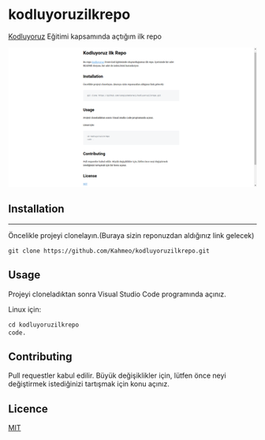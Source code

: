 # kodluyoruzilkrepo
[Kodluyoruz](https://www.kodluyoruz.org/) Eğitimi kapsamında açtığım ilk repo

![Lorem Picsum Gorsel](https://raw.githubusercontent.com/Kodluyoruz/taskforce/main/git/odev1/figures/markdown.png)



## Installation
---
Öncelikle projeyi clonelayın.(Buraya sizin reponuzdan aldığınız link gelecek)


```
git clone https://github.com/Kahmeo/kodluyoruzilkrepo.git
```


## Usage
Projeyi cloneladıktan sonra Visual Studio Code programında açınız.

Linux için: 
```
cd kodluyoruzilkrepo
code.
 ```


 ## Contributing
 Pull requestler kabul edilir. Büyük değişiklikler için, lütfen önce neyi değiştirmek istediğinizi tartışmak için konu açınız.

 ## Licence

 [MIT](https://choosealicense.com/licenses/mit/)

